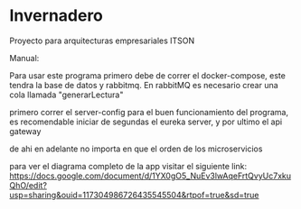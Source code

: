 # Invernadero
Proyecto para arquitecturas empresariales ITSON

Manual:

Para usar este programa primero debe de correr el docker-compose, este tendra la base de datos y rabbitmq.
En rabbitMQ es necesario crear una cola llamada "generarLectura"

primero correr el server-config para el buen funcionamiento del programa, es recomendable iniciar de segundas el eureka server, y por ultimo el api gateway

de ahi en adelante no importa en que el orden de los microservicios





para ver el diagrama completo de la app visitar el siguiente link:
https://docs.google.com/document/d/1YX0gO5_NuEv3lwAqeFrtQvyUc7xkuQhO/edit?usp=sharing&ouid=117304986726435545504&rtpof=true&sd=true

